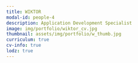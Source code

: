 ```yaml
---
title: WIKTOR 
modal-id: people-4
description: Application Development Specialist
image: img/portfolio/wiktor_cv.jpg
thumbnail: assets/img/portfolio/w_thumb.jpg
curriculum: true
cv-info: true
lodz: true
---
```


